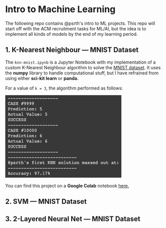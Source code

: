 # Intro to Machine Learning
The following repo contains @psrth's intro to ML projects. This repo will start off with the ACM recruitment tasks for ML/AI, but the idea is to implement all kinds of models by the end of my learning period.


## 1. K-Nearest Neighbour — MNIST Dataset
The ```knn-mnist.ipynb``` is a Jupyter Notebook with my implementation of a custom K-Nearest Neighbour algorithm to solve the [MNIST dataset](http://yann.lecun.com/exdb/mnist/). It uses the **numpy** library to handle computational stuff, but I have refrained from using either **sci-kit learn** or **panda.** 

For a value of ```k = 3```, the algorithm performed as follows:

![knn-performance](https://raw.githubusercontent.com/psrth/intro-to-machine-learning/main/imgs/knn-result.png)

You can find this project on a **Google Colab** notebook [here.](https://colab.research.google.com/drive/1C4NPNzLrBHv2VXo3STBdyJ9W-sCnOUCX?usp=sharing)


## 2. SVM — MNIST Dataset


## 3. 2-Layered Neural Net — MNIST Dataset
